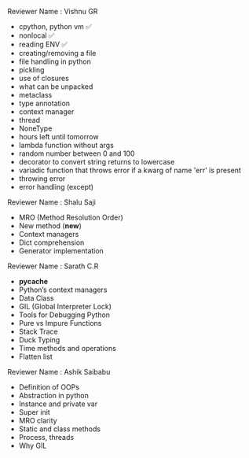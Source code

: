 Reviewer Name : Vishnu GR

- cpython, python vm ✅
- nonlocal ✅
- reading ENV ✅
- creating/removing a file 
- file handling in python
- pickling
- use of closures
- what can be unpacked
- metaclass
- type annotation
- context manager
- thread
- NoneType
- hours left until tomorrow
- lambda function without args
- random number between 0 and 100
- decorator to convert string returns to lowercase
- variadic function that throws error if a kwarg of name 'err' is present
- throwing error
- error handling (except)

Reviewer Name : Shalu Saji

- MRO (Method Resolution Order)
- New method (**new**)
- Context managers
- Dict comprehension
- Generator implementation

Reviewer Name : Sarath C.R

- **pycache**
- Python’s context managers
- Data Class
- GIL (Global Interpreter Lock)
- Tools for Debugging Python
- Pure vs Impure Functions
- Stack Trace
- Duck Typing
- Time methods and operations
- Flatten list

Reviewer Name : Ashik Saibabu

- Definition of OOPs
- Abstraction in python
- Instance and private var
- Super init
- MRO clarity
- Static and class methods
- Process, threads
- Why GIL
